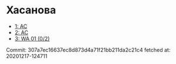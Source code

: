 # Хасанова
- [1: AC](1.md)
- [2: AC](2.md)
- [3: WA 01 (0/2)](3.md)

Commit: 307a7ec16637ec8d873d4a71f21bb211da2c21c4
 fetched at: 20201217-124711
